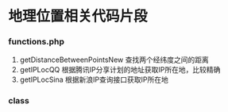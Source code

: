# 地理位置相关代码片段

### functions.php
1. getDistanceBetweenPointsNew		查找两个经纬度之间的距离
2. getIPLocQQ		根据腾讯IP分享计划的地址获取IP所在地，比较精确
3. getIPLocSina		根据新浪IP查询接口获取IP所在地


### class


